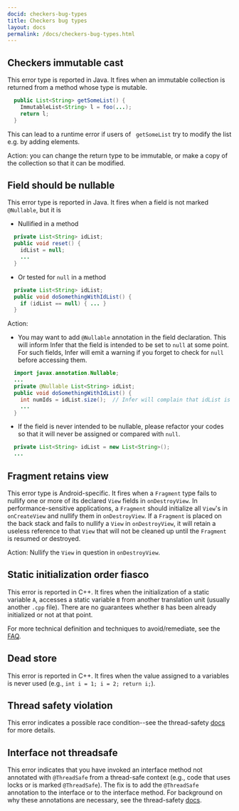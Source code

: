 ```yaml
---
docid: checkers-bug-types
title: Checkers bug types
layout: docs
permalink: /docs/checkers-bug-types.html
---
```


## <a name="CHECKERS_IMMUTABLE_CAST"></a>Checkers immutable cast

This error type is reported in Java. It fires when an immutable collection is returned from a method whose type is mutable.

```java
  public List<String> getSomeList() {
    ImmutableList<String> l = foo(...);
    return l;
  }
```

This can lead to a runtime error if users of ` getSomeList` try to modify the list e.g. by adding elements.

Action: you can change the return type to be immutable, or make a copy of the collection so that it can be modified.

## <a name="FIELD_SHOULD_BE_NULLABLE"></a>Field should be nullable

This error type is reported in Java. It fires when a field is not marked `@Nullable`, but it is 
- Nullified in a method

```java
  private List<String> idList;
  public void reset() {
    idList = null;
    ...
  }
```

- Or tested for `null` in a method

```java
  private List<String> idList;
  public void doSomethingWithIdList() {
    if (idList == null) { ... }
  }
```

Action: 
- You may want to add `@Nullable` annotation in the field declaration. This will inform Infer that the field is intended to be set to `null` at some point. For such fields, Infer will emit a warning if you forget to check for `null` before accessing them.

```java
  import javax.annotation.Nullable;
  ...
  private @Nullable List<String> idList;
  public void doSomethingWithIdList() {
    int numIds = idList.size();  // Infer will complain that idList is not null-checked here
    ...
  }
```
- If the field is never intended to be nullable, please refactor your codes so that it will never be assigned or compared with `null`.
```java
  private List<String> idList = new List<String>();
  ...
```

## <a name="FRAGMENT_RETAINS_VIEW"></a>Fragment retains view

This error type is Android-specific. It fires when a `Fragment` type fails to nullify one or more of its declared `View` fields in `onDestroyView`. In performance-sensitive applications, a `Fragment` should initialize all `View`'s in `onCreateView` and nullify them in `onDestroyView`. If a `Fragment` is placed on the back stack and fails to nullify a `View` in `onDestroyView`, it will retain a useless reference to that `View` that will not be cleaned up until the `Fragment` is resumed or destroyed.

Action: Nullify the `View` in question in `onDestroyView`.

## <a name="STATIC_INITIALIZATION_ORDER_FIASCO"></a>Static initialization order fiasco

This error is reported in C++. It fires when the initialization of a static variable `A`, accesses a static variable `B` from another translation unit (usually another `.cpp` file). There are no guarantees whether `B` has been already initialized or not at that point.

For more technical definition and techniques to avoid/remediate, see the [FAQ](https://isocpp.org/wiki/faq/ctors#static-init-order).

## <a name="DEAD_STORE"></a>Dead store

This error is reported in C++. It fires when the value assigned to a variables is never used (e.g., `int i = 1; i = 2; return i;`).

## <a name="THREAD_SAFETY_VIOLATION"></a>Thread safety violation

This error indicates a possible race condition--see the thread-safety [docs](http://fbinfer.com/docs/threadsafety.html) for more details.

## <a name="INTERFACE_NOT_THREADSAFE"></a>Interface not threadsafe

This error indicates that you have invoked an interface method not annotated with `@ThreadSafe` from a thread-safe context (e.g., code that uses locks or is marked `@ThreadSafe`). The fix is to add the `@ThreadSafe` annotation to the interface or to the interface method. For background on why these annotations are necessary, see the thread-safety [docs](http://fbinfer.com/docs/threadsafety.html).



